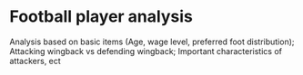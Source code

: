 # Football player analysis
Analysis based on basic items (Age, wage level, preferred foot distribution); Attacking wingback vs defending wingback; Important characteristics of attackers, ect
